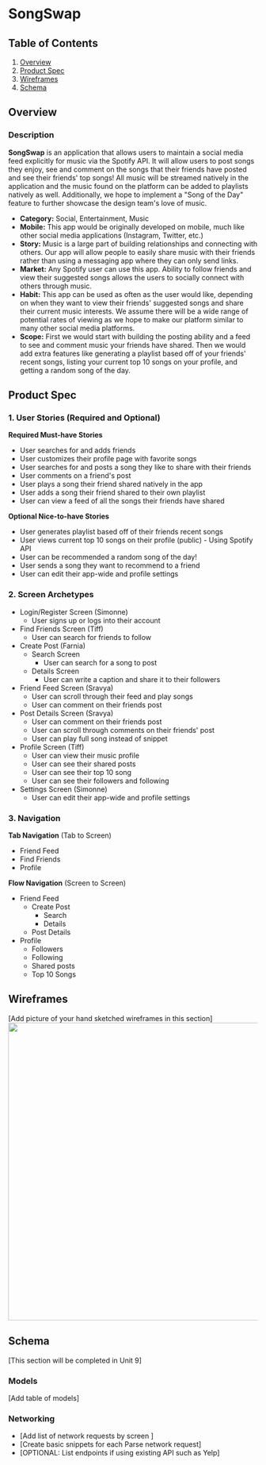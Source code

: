# SongSwap

## Table of Contents
1. [Overview](#Overview)
1. [Product Spec](#Product-Spec)
1. [Wireframes](#Wireframes)
2. [Schema](#Schema)

## Overview
### Description
**SongSwap** is an application that allows users to maintain a social media feed explicitly for music via the Spotify API. It will allow users to post songs they enjoy, see and comment on the songs that their friends have posted and see their friends' top songs! All music will be streamed natively in the application and the music found on the platform can be added to playlists natively as well. Additionally, we hope to implement a "Song of the Day" feature to further showcase the design team's love of music. 

- **Category:** Social, Entertainment, Music
- **Mobile:** This app would be originally developed on mobile, much like other social media applications (Instagram, Twitter, etc.)
- **Story:** Music is a large part of building relationships and connecting with others. Our app will allow people to easily share music with their friends rather than using a messaging app where they can only send links. 
- **Market:** Any Spotify user can use this app. Ability to follow friends and view their suggested songs allows the users to socially connect with others through music.
- **Habit:** This app can be used as often as the user would like, depending on when they want to view their friends' suggested songs and share their current music interests. We assume there will be a wide range of potential rates of viewing as we hope to make our platform similar to many other social media platforms. 
- **Scope:** First we would start with building the posting ability and a feed to see and comment music your friends have shared. Then we would add extra features like generating a playlist based off of your friends' recent songs, listing your current top 10 songs on your profile, and getting a random song of the day.

## Product Spec

### 1. User Stories (Required and Optional)

**Required Must-have Stories**

* User searches for and adds friends
* User customizes their profile page with favorite songs
* User searches for and posts a song they like to share with their friends
* User comments on a friend's post
* User plays a song their friend shared natively in the app
* User adds a song their friend shared to their own playlist
* User can view a feed of all the songs their friends have shared

**Optional Nice-to-have Stories**

* User generates playlist based off of their friends recent songs
* User views current top 10 songs on their profile (public) - Using Spotify API
* User can be recommended a random song of the day!
* User sends a song they want to recommend to a friend
* User can edit their app-wide and profile settings

### 2. Screen Archetypes

* Login/Register Screen (Simonne)
    * User signs up or logs into their account
* Find Friends Screen (Tiff)
    * User can search for friends to follow
* Create Post (Farnia)
    * Search Screen
        * User can search for a song to post
    * Details Screen
        * User can write a caption and share it to their followers
* Friend Feed Screen (Sravya)
    * User can scroll through their feed and play songs
    * User can comment on their friends post
* Post Details Screen (Sravya)
    * User can comment on their friends post
    * User can scroll through comments on their friends' post
    * User can play full song instead of snippet
* Profile Screen (Tiff)
    * User can view their music profile
    * User can see their shared posts
    * User can see their top 10 song
    * User can see their followers and following
* Settings Screen (Simonne)
    * User can edit their app-wide and profile settings

### 3. Navigation

**Tab Navigation** (Tab to Screen)

* Friend Feed
* Find Friends
* Profile

**Flow Navigation** (Screen to Screen)

* Friend Feed
    * Create Post
        * Search
        * Details
    * Post Details
* Profile
    * Followers
    * Following
    * Shared posts
    * Top 10 Songs

## Wireframes
[Add picture of your hand sketched wireframes in this section]
<img src="YOUR_WIREFRAME_IMAGE_URL" width=600>

## Schema 
[This section will be completed in Unit 9]
### Models
[Add table of models]
### Networking
- [Add list of network requests by screen ]
- [Create basic snippets for each Parse network request]
- [OPTIONAL: List endpoints if using existing API such as Yelp]
